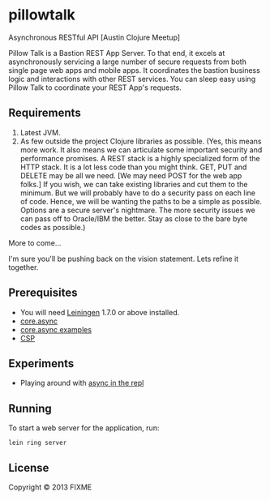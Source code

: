 # pillowtalk

Asynchronous RESTful API
[Austin Clojure Meetup]

Pillow Talk is a Bastion REST App Server. To that end, it excels at asynchronously servicing a large number of secure requests from both single page web apps and mobile apps. It coordinates the bastion business logic and interactions with other REST services. You can sleep easy using Pillow Talk to coordinate your REST App's requests.


## Requirements

1) Latest JVM.
2) As few outside the project Clojure libraries as possible. (Yes, this means more work. It also means we can articulate some important security and performance promises. A REST stack is a highly specialized form of the HTTP stack. It is a lot less code than you might think. GET, PUT and DELETE may be all we need. [We may need POST for the web app folks.] If you wish, we can take existing libraries and cut them to the minimum. But we will probably have to do a security pass on each line of code. Hence, we will be wanting the paths to be a simple as possible. Options are a secure server's nightmare. The more security issues we can pass off to Oracle/IBM the better. Stay as close to the bare byte codes as possible.)

More to come...

I'm sure you'll be pushing back on the vision statement. Lets refine it together.



## Prerequisites

* You will need [Leiningen][1] 1.7.0 or above installed.
* [core.async](http://clojure.com/blog/2013/06/28/clojure-core-async-channels.html)
* [core.async examples](https://github.com/clojure/core.async/tree/master/examples)
* [CSP](https://github.com/clojure/core.async/tree/master/examples)

[1]: https://github.com/technomancy/leiningen

## Experiments

* Playing around with [async in the repl](some-async.md)

## Running

To start a web server for the application, run:

    lein ring server

## License

Copyright © 2013 FIXME
